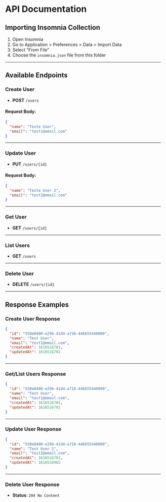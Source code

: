 # API Documentation

## Importing Insomnia Collection

1. Open Insomnia
2. Go to Application > Preferences > Data > Import Data
3. Select "From File"
4. Choose the `insomnia.json` file from this folder

---

## Available Endpoints

### Create User

- **POST** `/users`

#### Request Body:

```json
{
  "name": "Teste User",
  "email": "test1@email.com"
}
```

---

### Update User

- **PUT** `/users/{id}`

#### Request Body:

```json
{
  "name": "Teste User 2",
  "email": "test2@email.com"
}
```

---

### Get User

- **GET** `/users/{id}`

---

### List Users

- **GET** `/users`

---

### Delete User

- **DELETE** `/users/{id}`

---

## Response Examples

### Create User Response

```json
{
  "id": "550e8400-e29b-41d4-a716-446655440000",
  "name": "Test User",
  "email": "test1@email.com",
  "createdAt": 1616516781,
  "updatedAt": 1616516781
}
```

---

### Get/List Users Response

```json
{
  "id": "550e8400-e29b-41d4-a716-446655440000",
  "name": "Test User",
  "email": "test1@email.com",
  "createdAt": 1616516781,
  "updatedAt": 1616516781
}
```

---

### Update User Response

```json
{
  "id": "550e8400-e29b-41d4-a716-446655440000",
  "name": "Test User 2",
  "email": "test2@email.com",
  "createdAt": 1616516781,
  "updatedAt": 1616516982
}
```

---

### Delete User Response

- **Status**: `204 No Content`
